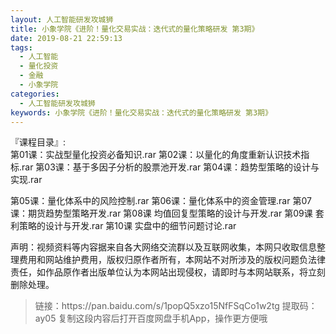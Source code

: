 ```yaml
---
layout: 人工智能研发攻城狮
title: 小象学院《进阶！量化交易实战：迭代式的量化策略研发 第3期》
date: 2019-08-21 22:59:13
tags:
  - 人工智能
  - 量化投资
  - 金融
  - 小象学院
categories:
  - 人工智能研发攻城狮
keywords: 小象学院《进阶！量化交易实战：迭代式的量化策略研发 第3期》
---
```


『课程目录』:   
第01课：实战型量化投资必备知识.rar
第02课：以量化的角度重新认识技术指标.rar
第03课：基于多因子分析的股票池开发.rar
第04课：趋势型策略的设计与实现.rar
<!-- more --> 
第05课：量化体系中的风险控制.rar
第06课：量化体系中的资金管理.rar
第07课：期货趋势型策略开发.rar
第08课 均值回复型策略的设计与开发.rar
第09课 套利策略的设计与开发.rar
第10课 实盘中的细节问题讨论.rar
<div class="post-copyright">
    <div class="post-copyright__author">
      <span class="post-copyright-meta">声明：视频资料等内容据来自各大网络交流群以及互联网收集，本网只收取信息整理费用和网站维护费用，版权归原作者所有，本网站不对所涉及的版权问题负法律责任，如作品原作者出版单位认为本网站出现侵权，请即时与本网站联系，将立刻删除处理。 </span>
    </div>
</div>

<blockquote class="blockquote-center">
链接：https://pan.baidu.com/s/1popQ5xzo15NfFSqCo1w2tg 
提取码：ay05 
复制这段内容后打开百度网盘手机App，操作更方便哦
</blockquote>

